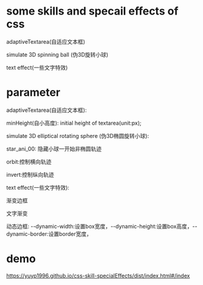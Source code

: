 # some skills and specail effects of css

adaptiveTextarea(自适应文本框)

simulate 3D spinning ball (伪3D旋转小球)

text effect(一些文字特效)

# parameter

adaptiveTextarea(自适应文本框):

  minHeight(自小高度): initial height of textarea(unit:px);
  
simulate 3D elliptical rotating sphere (伪3D椭圆旋转小球):

  star_ani_00: 隐藏小球一开始非椭圆轨迹
  
  orbit:控制横向轨迹

  invert:控制纵向轨迹
  
text effect(一些文字特效):

  渐变边框
  
  文字渐变
  
  动态边框:
    --dynamic-width:设置box宽度，--dynamic-height:设置box高度，--dynamic-border:设置border宽度，
# demo

https://yuyp1996.github.io/css-skill-specialEffects/dist/index.html#/index
